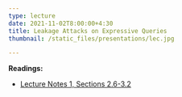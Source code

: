 ```yaml
---
type: lecture
date: 2021-11-02T8:00:00+4:30
title: Leakage Attacks on Expressive Queries
thumbnail: /static_files/presentations/lec.jpg

---
```

**Readings:**
- [Lecture Notes 1, Sections 2.6-3.2](http://cs.gmu.edu/~evgenios/teaching/cs600/automata.pdf)
